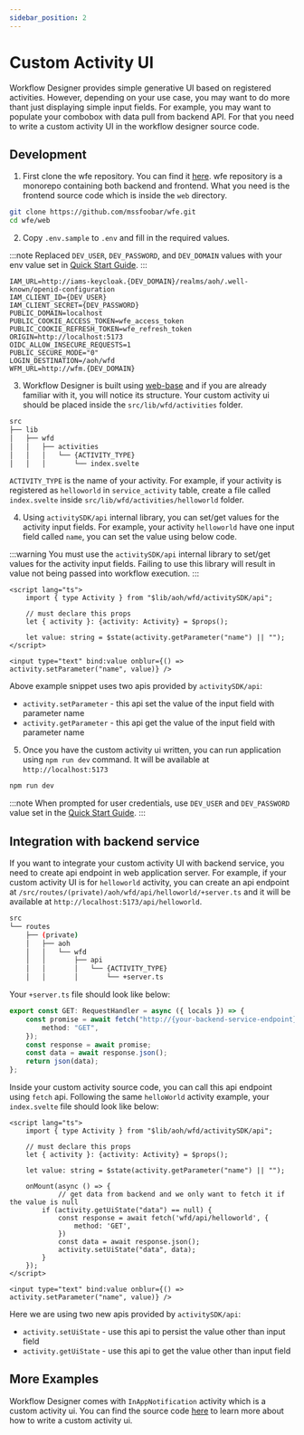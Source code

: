 ```yaml
---
sidebar_position: 2
---
```

# Custom Activity UI

Workflow Designer provides simple generative UI based on registered activities. However, depending on your use case, 
you may want to do more thant just displaying simple input fields. For example, you may want to populate your combobox 
with data pull from backend API. For that you need to write a custom activity UI in the workflow designer source code.

## Development

1. First clone the wfe repository. You can find it [here](https://github.com/mssfoobar/wfe). wfe repository is a 
   monorepo containing both backend and frontend. What you need is the frontend source code which is inside the `web` 
   directory.

```bash
git clone https://github.com/mssfoobar/wfe.git
cd wfe/web
```

2. Copy `.env.sample` to `.env` and fill in the required values.

:::note
Replaced `DEV_USER`, `DEV_PASSWORD`, and `DEV_DOMAIN` values with your env value set in 
[Quick Start Guide](../quickstart.md).
:::

```dotenv
IAM_URL=http://iams-keycloak.{DEV_DOMAIN}/realms/aoh/.well-known/openid-configuration
IAM_CLIENT_ID={DEV_USER}
IAM_CLIENT_SECRET={DEV_PASSWORD}
PUBLIC_DOMAIN=localhost
PUBLIC_COOKIE_ACCESS_TOKEN=wfe_access_token
PUBLIC_COOKIE_REFRESH_TOKEN=wfe_refresh_token
ORIGIN=http://localhost:5173
OIDC_ALLOW_INSECURE_REQUESTS=1
PUBLIC_SECURE_MODE="0"
LOGIN_DESTINATION=/aoh/wfd
WFM_URL=http://wfm.{DEV_DOMAIN}
````

3. Workflow Designer is built using [web-base](../../../20_web/introduction.md) and if you are already familiar with 
it, you will notice its structure. Your custom activity ui should be placed inside the `src/lib/wfd/activities` folder.

```bash
src
├── lib
│   ├── wfd
│   │   ├── activities
│   │   │   └── {ACTIVITY_TYPE}
│   │   │       └── index.svelte
```

`ACTIVITY_TYPE` is the name of your activity. For example, if your activity is registered as `helloworld` in 
`service_activity` table, create a file called `index.svelte` inside `src/lib/wfd/activities/helloworld` folder.

4. Using `activitySDK/api` internal library, you can set/get values for the activity input fields. For example, your 
activity `helloworld` have one input field called `name`, you can set the value using below code.

:::warning
You must use the `activitySDK/api` internal library to set/get values for the activity input fields. Failing to use this
library will result in value not being passed into workflow execution.
:::

```svelte
<script lang="ts">
	import { type Activity } from "$lib/aoh/wfd/activitySDK/api";
	
	// must declare this props
	let { activity }: {activity: Activity} = $props();
	
	let value: string = $state(activity.getParameter("name") || "");
</script>

<input type="text" bind:value onblur={() => activity.setParameter("name", value)} />
```

Above example snippet uses two apis provided by `activitySDK/api`:
- `activity.setParameter` - this api set the value of the input field with parameter name
- `activity.getParameter` - this api get the value of the input field with parameter name


5. Once you have the custom activity ui written, you can run application using `npm run dev` command. It will be available 
at `http://localhost:5173`

```bash
npm run dev
```

:::note
When prompted for user credentials, use `DEV_USER` and `DEV_PASSWORD` value set in the 
[Quick Start Guide](../quickstart.md).
:::

## Integration with backend service

If you want to integrate your custom activity UI with backend service, you need to create api endpoint in web 
application server. For example, if your custom activity UI is for `helloworld` activity, you can create an api 
endpoint at `/src/routes/(private)/aoh/wfd/api/helloworld/+server.ts` and it will be available at 
`http://localhost:5173/api/helloworld`.

```bash
src
└── routes
    ├── (private)
    │   ├── aoh
    │   │   └── wfd
    │   │       ├── api
    │   │       │   └── {ACTIVITY_TYPE}
    │   │       │       └── +server.ts
```

Your `+server.ts` file should look like below:

```typescript
export const GET: RequestHandler = async ({ locals }) => {
	const promise = await fetch("http://{your-backend-service-endpoint}", {
		method: "GET",
	});
	const response = await promise;
	const data = await response.json();
	return json(data);
};
```

Inside your custom activity source code, you can call this api endpoint using `fetch` api. Following the same 
`helloWorld` activity example, your `index.svelte` file should look like below:

```svelte
<script lang="ts">
	import { type Activity } from "$lib/aoh/wfd/activitySDK/api";
	
	// must declare this props
	let { activity }: {activity: Activity} = $props();
	
	let value: string = $state(activity.getParameter("name") || "");
	
	onMount(async () => {
	        // get data from backend and we only want to fetch it if the value is null
		if (activity.getUiState("data") == null) {
			const response = await fetch('wfd/api/helloworld', {
				method: 'GET',
			})
			const data = await response.json();
			activity.setUiState("data", data);
		}
	});
</script>

<input type="text" bind:value onblur={() => activity.setParameter("name", value)} />
```

Here we are using two new apis provided by `activitySDK/api`:
- `activity.setUiState` - use this api to persist the value other than input field
- `activity.getUiState` - use this api to get the value other than input field

## More Examples

Workflow Designer comes with `InAppNotification` activity which is a custom activity ui. You can find the source code 
[here](https://github.com/mssfoobar/wfe/blob/main/web/src/lib/wfd/activities/InAppNotification/index.svelte) to 
learn more about how to write a custom activity ui.